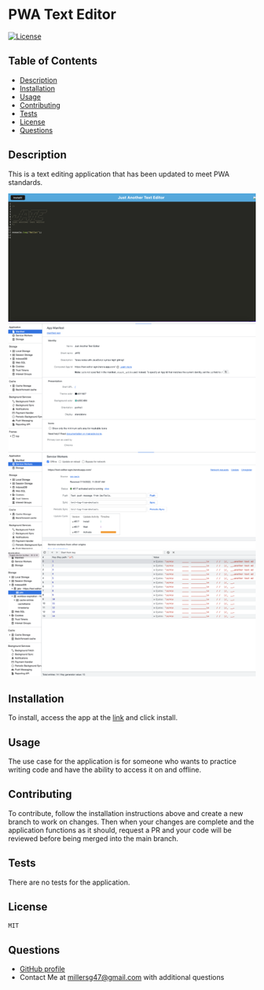 # PWA Text Editor

[![License](https://img.shields.io/badge/License-MIT-yellow.svg)](https://opensource.org/licenses/MIT)

## Table of Contents

- [Description](#description)
- [Installation](#installation)
- [Usage](#usage)
- [Contributing](#contributing)
- [Tests](#tests)
- [License](#license)
- [Questions](#questions)

## Description

This is a text editing application that has been updated to meet PWA standards.

![blank text editor with header and JATE text editor name at the top.](./assets/PWA-text-editor.png)
![DevTools showing Manifest contents](./assets/PWA-text-editor-manifest.png)
![DevTools showing Service Worker contents](./assets/PWA-text-editor-SW.png)
![DevTools showing jate IndexedDB](./assets/PWA-text-editor-indexedDB.png)

## Installation

To install, access the app at the [link](https://text-editor-sgm.herokuapp.com/) and click install.

## Usage

The use case for the application is for someone who wants to practice writing code and have the ability to access it on and offline.

## Contributing

To contribute, follow the installation instructions above and create a new branch to work on changes. Then when your changes are complete and the application functions as it should, request a PR and your code will be reviewed before being merged into the main branch.

## Tests

There are no tests for the application.

## License

    MIT

## Questions

- [GitHub profile](https://github.com/millersg47)
- Contact Me at millersg47@gmail.com with additional questions
